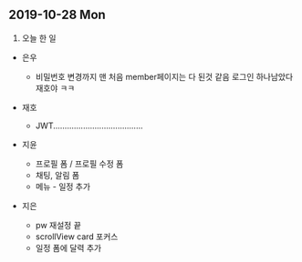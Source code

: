 ## 2019-10-28 Mon

1. 오늘 한 일
- 은우
    - 비밀번호 변경까지 맨 처음 member페이지는 다 된것 같음 로그인 하나남았다 재호야 ㅋㅋ

- 재호
    - JWT.......................................

- 지윤
  - 프로필 폼 / 프로필 수정 폼
  - 채팅, 알림 폼 
  - 메뉴 - 일정 추가

- 지은
  - pw 재설정 끝
  - scrollView card 포커스
  - 일정 폼에 달력 추가
